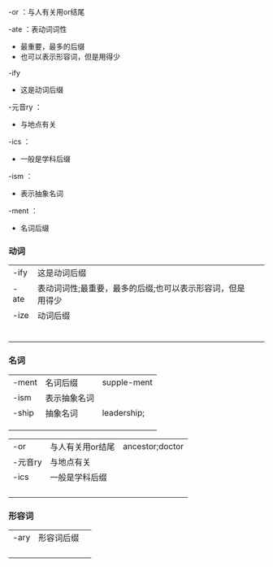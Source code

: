 -or ：与人有关用or结尾

-ate ：表动词词性

* 最重要，最多的后缀
* 也可以表示形容词，但是用得少

-ify 

* 这是动词后缀

-元音ry ：

* 与地点有关

-ics ：

* 一般是学科后缀

-ism ：

* 表示抽象名词

-ment ：

* 名词后缀

### 动词

|      |                                                            |      |
| ---- | ---------------------------------------------------------- | ---- |
| -ify | 这是动词后缀                                               |      |
| -ate | 表动词词性;最重要，最多的后缀;也可以表示形容词，但是用得少 |      |
| -ize | 动词后缀                                                   |      |
|      |                                                            |      |
|      |                                                            |      |
|      |                                                            |      |
|      |                                                            |      |
|      |                                                            |      |
|      |                                                            |      |





### 名词

|       |              |             |
| ----- | ------------ | ----------- |
| -ment | 名词后缀     | supple-ment |
| -ism  | 表示抽象名词 |             |
| -ship | 抽象名词     | leadership; |
|       |              |             |
|       |              |             |
|       |              |             |





|         |                  |                 |
| ------- | ---------------- | --------------- |
| -or     | 与人有关用or结尾 | ancestor;doctor |
| -元音ry | 与地点有关       |                 |
| -ics    | 一般是学科后缀   |                 |
|         |                  |                 |
|         |                  |                 |
|         |                  |                 |
|         |                  |                 |



### 形容词

|      |            |      |
| ---- | ---------- | ---- |
| -ary | 形容词后缀 |      |
|      |            |      |
|      |            |      |
|      |            |      |
|      |            |      |

